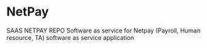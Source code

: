 # NetPay
SAAS NETPAY REPO
Software as service for Netpay (Payroll, Human resource, TA) software as service application
